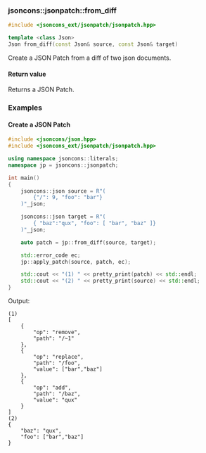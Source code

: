 ### jsoncons::jsonpatch::from_diff

```c++
#include <jsoncons_ext/jsonpatch/jsonpatch.hpp>

template <class Json>
Json from_diff(const Json& source, const Json& target)
```

Create a JSON Patch from a diff of two json documents.

#### Return value

Returns a JSON Patch.  

### Examples

#### Create a JSON Patch

```c++
#include <jsoncons/json.hpp>
#include <jsoncons_ext/jsonpatch/jsonpatch.hpp>

using namespace jsoncons::literals;
namespace jp = jsoncons::jsonpatch;

int main()
{
    jsoncons::json source = R"(
        {"/": 9, "foo": "bar"}
    )"_json;

    jsoncons::json target = R"(
        { "baz":"qux", "foo": [ "bar", "baz" ]}
    )"_json;

    auto patch = jp::from_diff(source, target);

    std::error_code ec;
    jp::apply_patch(source, patch, ec);

    std::cout << "(1) " << pretty_print(patch) << std::endl;
    std::cout << "(2) " << pretty_print(source) << std::endl;
}
```
Output:
```
(1) 
[
    {
        "op": "remove",
        "path": "/~1"
    },
    {
        "op": "replace",
        "path": "/foo",
        "value": ["bar","baz"]
    },
    {
        "op": "add",
        "path": "/baz",
        "value": "qux"
    }
]
(2) 
{
    "baz": "qux",
    "foo": ["bar","baz"]
}
```

